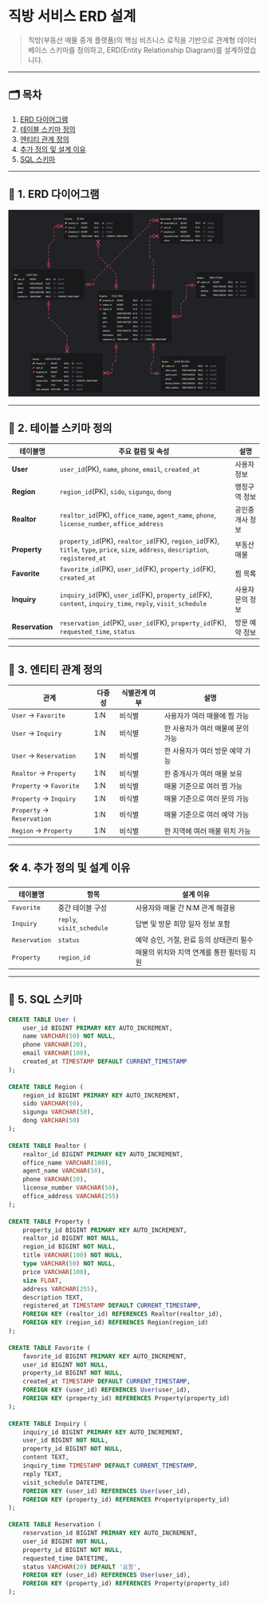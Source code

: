 # 직방 서비스 ERD 설계

> 직방(부동산 매물 중개 플랫폼)의 핵심 비즈니스 로직을 기반으로 관계형 데이터베이스 스키마를 정의하고, ERD(Entity Relationship Diagram)를 설계하였습니다.

---

## 🗂 목차

1. [ERD 다이어그램](#-1-erd-다이어그램)
2. [테이블 스키마 정의](#-2-테이블-스키마-정의)
3. [엔티티 관계 정의](#-3-엔티티-관계-정의)
4. [추가 정의 및 설계 이유](#️-4-추가-정의-및-설계-이유)
5. [SQL 스키마](#-5-sql-스키마)

---

## 📌 1. ERD 다이어그램

![ERD Diagram](./zigbang.png)

---

## 📘 2. 테이블 스키마 정의

| 테이블명        | 주요 컬럼 및 속성                                                                                                                 | 설명             |
| --------------- | --------------------------------------------------------------------------------------------------------------------------------- | ---------------- |
| **User**        | `user_id`(PK), `name`, `phone`, `email`, `created_at`                                                                             | 사용자 정보      |
| **Region**      | `region_id`(PK), `sido`, `sigungu`, `dong`                                                                                        | 행정구역 정보    |
| **Realtor**     | `realtor_id`(PK), `office_name`, `agent_name`, `phone`, `license_number`, `office_address`                                        | 공인중개사 정보  |
| **Property**    | `property_id`(PK), `realtor_id`(FK), `region_id`(FK), `title`, `type`, `price`, `size`, `address`, `description`, `registered_at` | 부동산 매물      |
| **Favorite**    | `favorite_id`(PK), `user_id`(FK), `property_id`(FK), `created_at`                                                                 | 찜 목록          |
| **Inquiry**     | `inquiry_id`(PK), `user_id`(FK), `property_id`(FK), `content`, `inquiry_time`, `reply`, `visit_schedule`                          | 사용자 문의 정보 |
| **Reservation** | `reservation_id`(PK), `user_id`(FK), `property_id`(FK), `requested_time`, `status`                                                | 방문 예약 정보   |

---

## 🔗 3. 엔티티 관계 정의

| 관계                       | 다중성 | 식별관계 여부 | 설명                              |
| -------------------------- | ------ | ------------- | --------------------------------- |
| `User` → `Favorite`        | 1:N    | 비식별        | 사용자가 여러 매물에 찜 가능      |
| `User` → `Inquiry`         | 1:N    | 비식별        | 한 사용자가 여러 매물에 문의 가능 |
| `User` → `Reservation`     | 1:N    | 비식별        | 한 사용자가 여러 방문 예약 가능   |
| `Realtor` → `Property`     | 1:N    | 비식별        | 한 중개사가 여러 매물 보유        |
| `Property` → `Favorite`    | 1:N    | 비식별        | 매물 기준으로 여러 찜 가능        |
| `Property` → `Inquiry`     | 1:N    | 비식별        | 매물 기준으로 여러 문의 가능      |
| `Property` → `Reservation` | 1:N    | 비식별        | 매물 기준으로 여러 예약 가능      |
| `Region` → `Property`      | 1:N    | 비식별        | 한 지역에 여러 매물 위치 가능     |

---

## 🛠️ 4. 추가 정의 및 설계 이유

| 테이블명      | 항목                      | 설계 이유                                  |
| ------------- | ------------------------- | ------------------------------------------ |
| `Favorite`    | 중간 테이블 구성          | 사용자와 매물 간 N:M 관계 해결용           |
| `Inquiry`     | `reply`, `visit_schedule` | 답변 및 방문 희망 일자 정보 포함           |
| `Reservation` | `status`                  | 예약 승인, 거절, 완료 등의 상태관리 필수   |
| `Property`    | `region_id`               | 매물의 위치와 지역 연계를 통한 필터링 지원 |

---

## 📂 5. SQL 스키마

```sql
CREATE TABLE User (
    user_id BIGINT PRIMARY KEY AUTO_INCREMENT,
    name VARCHAR(50) NOT NULL,
    phone VARCHAR(20),
    email VARCHAR(100),
    created_at TIMESTAMP DEFAULT CURRENT_TIMESTAMP
);

CREATE TABLE Region (
    region_id BIGINT PRIMARY KEY AUTO_INCREMENT,
    sido VARCHAR(50),
    sigungu VARCHAR(50),
    dong VARCHAR(50)
);

CREATE TABLE Realtor (
    realtor_id BIGINT PRIMARY KEY AUTO_INCREMENT,
    office_name VARCHAR(100),
    agent_name VARCHAR(50),
    phone VARCHAR(20),
    license_number VARCHAR(50),
    office_address VARCHAR(255)
);

CREATE TABLE Property (
    property_id BIGINT PRIMARY KEY AUTO_INCREMENT,
    realtor_id BIGINT NOT NULL,
    region_id BIGINT NOT NULL,
    title VARCHAR(100) NOT NULL,
    type VARCHAR(50) NOT NULL,
    price VARCHAR(100),
    size FLOAT,
    address VARCHAR(255),
    description TEXT,
    registered_at TIMESTAMP DEFAULT CURRENT_TIMESTAMP,
    FOREIGN KEY (realtor_id) REFERENCES Realtor(realtor_id),
    FOREIGN KEY (region_id) REFERENCES Region(region_id)
);

CREATE TABLE Favorite (
    favorite_id BIGINT PRIMARY KEY AUTO_INCREMENT,
    user_id BIGINT NOT NULL,
    property_id BIGINT NOT NULL,
    created_at TIMESTAMP DEFAULT CURRENT_TIMESTAMP,
    FOREIGN KEY (user_id) REFERENCES User(user_id),
    FOREIGN KEY (property_id) REFERENCES Property(property_id)
);

CREATE TABLE Inquiry (
    inquiry_id BIGINT PRIMARY KEY AUTO_INCREMENT,
    user_id BIGINT NOT NULL,
    property_id BIGINT NOT NULL,
    content TEXT,
    inquiry_time TIMESTAMP DEFAULT CURRENT_TIMESTAMP,
    reply TEXT,
    visit_schedule DATETIME,
    FOREIGN KEY (user_id) REFERENCES User(user_id),
    FOREIGN KEY (property_id) REFERENCES Property(property_id)
);

CREATE TABLE Reservation (
    reservation_id BIGINT PRIMARY KEY AUTO_INCREMENT,
    user_id BIGINT NOT NULL,
    property_id BIGINT NOT NULL,
    requested_time DATETIME,
    status VARCHAR(20) DEFAULT '요청',
    FOREIGN KEY (user_id) REFERENCES User(user_id),
    FOREIGN KEY (property_id) REFERENCES Property(property_id)
);
```
